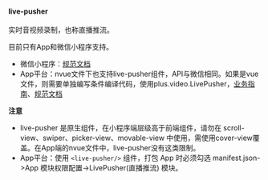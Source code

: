 #### live-pusher

实时音视频录制，也称直播推流。

目前只有App和微信小程序支持。

- 微信小程序：[规范文档](https://developers.weixin.qq.com/miniprogram/dev/component/live-pusher.html)
- App平台：nvue文件下也支持live-pusher组件，API与微信相同。如果是vue文件，则需要单独编写条件编译代码，使用plus.video.LivePusher，[业务指南](https://ask.dcloud.net.cn/article/13416)、[规范文档](http://www.html5plus.org/doc/zh_cn/video.html#plus.video.LivePusher)


**注意**

* live-pusher 是原生组件，在小程序端层级高于前端组件，请勿在 scroll-view、swiper、picker-view、movable-view 中使用，需使用cover-view覆盖。在App端的nvue文件中，live-pusher没有这类限制。
* App平台：使用 `<live-pusher/>` 组件，打包 App 时必须勾选 manifest.json->App 模块权限配置->LivePusher(直播推流) 模块。
